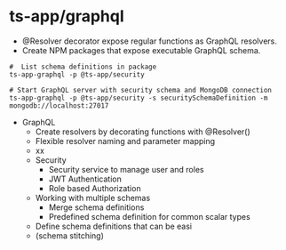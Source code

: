 # ts-app/graphql

- @Resolver decorator expose regular functions as GraphQL resolvers.
- Create NPM packages that expose executable GraphQL schema.


```
#  List schema definitions in package
ts-app-graphql -p @ts-app/security

# Start GraphQL server with security schema and MongoDB connection
ts-app-graphql -p @ts-app/security -s securitySchemaDefinition -m mongodb://localhost:27017
```


* GraphQL
  * Create resolvers by decorating functions with @Resolver()
  * Flexible resolver naming and parameter mapping
  * xx
  * Security
      * Security service to manage user and roles
      * JWT Authentication
      * Role based Authorization
  * Working with multiple schemas
    * Merge schema definitions
    * Predefined schema definition for common scalar types
  * Define schema definitions that can be easi
  *  (schema stitching)
